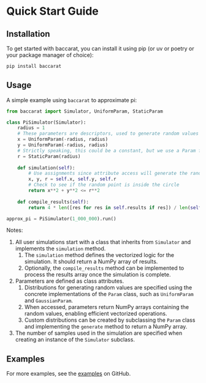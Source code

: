 # Quick Start Guide

## Installation

To get started with baccarat, you can install it using pip (or uv or poetry or your package manager of choice):

```bash
pip install baccarat
```

## Usage

A simple example using `baccarat` to approximate pi:

```python
from baccarat import Simulator, UniformParam, StaticParam

class PiSimulator(Simulator):
    radius = 1
    # These parameters are descriptors, used to generate random values when accessed
    x = UniformParam(-radius, radius)
    y = UniformParam(-radius, radius)
    # Strictly speaking, this could be a constant, but we use a Param for consistency
    r = StaticParam(radius)  
    
    def simulation(self):
        # Use assignments since attribute access will generate the random value
        x, y, r = self.x, self.y, self.r
        # Check to see if the random point is inside the circle
        return x**2 + y**2 <= r**2
    
    def compile_results(self):
        return 4 * len([res for res in self.results if res]) / len(self.results)

approx_pi = PiSimulator(1_000_000).run()
```

Notes: 

1. All user simulations start with a class that inherits from `Simulator` and implements the `simulation` method.
    1. The `simulation` method defines the vectorized logic for the simulation. It should return a NumPy array of results.
    1. Optionally, the `compile_results` method can be implemented to process the results array once the simulation is complete.
1. Parameters are defined as class attributes.
    1. Distributions for generating random values are specified using the concrete implementations of the `Param` class, such as `UniformParam` and `GaussianParam`.
    1. When accessed, parameters return NumPy arrays containing the random values, enabling efficient vectorized operations.
    1. Custom distributions can be created by subclassing the `Param` class and implementing the `generate` method to return a NumPy array.
1. The number of samples used in the simulation are specified when creating an instance of the `Simulator` subclass.

## Examples

For more examples, see the [examples](https://github.com/mrasore98/baccarat/tree/main/examples) on GitHub.